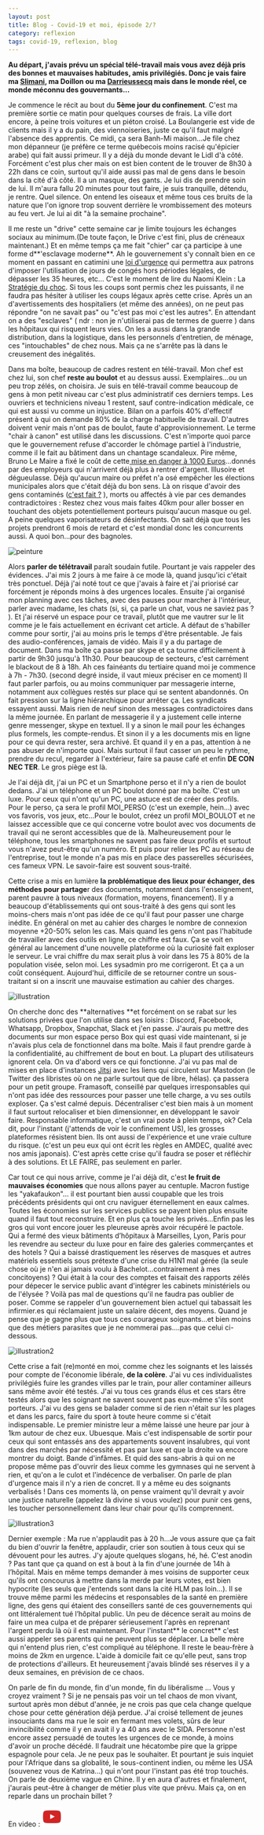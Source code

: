 ```yaml
---
layout: post
title: Blog - Covid-19 et moi, épisode 2/?
category: reflexion
tags: covid-19, reflexion, blog
---
```


**Au départ, j'avais prévu un spécial télé-travail mais vous avez déjà pris des bonnes et mauvaises habitudes, amis privilégiés. Donc je vais faire ma <a href="https://www.msn.com/fr-ch/divertissement/celebrity/leïla-slimani-et-lou-doillon-indignent-les-internautes-avec-leurs-journaux-de-confinement/ar-BB11tsuS?li=BBqiMbH">Slimani</a>, ma Doillon ou ma <a href="https://www.lepoint.fr/video/marie-darrieussecq-nous-planquons-au-garage-notre-voiture-immatriculee-a-paris-20-03-2020-2368010_738.php">Darrieussecq</a> mais dans le monde réel, ce monde méconnu des gouvernants...**

Je commence le récit au bout du **5ème jour du confinement**. C'est ma première sortie ce matin pour quelques courses de frais. La ville dort encore, à peine trois voitures et un piéton croisé. La Boulangerie est vide de clients mais il y a du pain, des viennoiseries, juste ce qu'il faut malgré l'absence des apprentis. Ce midi, ça sera Banh-Mi maison...Je file chez mon dépanneur (je préfère ce terme québecois moins racisé qu'épicier arabe) qui fait aussi primeur. Il y a déjà du monde devant le Lidl d'à côté. Forcément c'est plus cher mais on est bien content de le trouver de 8h30 à 22h dans ce coin, surtout qu'il aide aussi pas mal de gens dans le besoin dans la cité d'à côté. Il a un masque, des gants. Je lui dis de prendre soin de lui. Il m'aura fallu 20 minutes pour tout faire, je suis tranquille, détendu, je rentre. Quel silence. On entend les oiseaux et même tous ces bruits de la nature que l'on ignore trop souvent derrière le vrombissement des moteurs au feu vert. Je lui ai dit "à la semaine prochaine".

Il me reste un "drive" cette semaine car je limite toujours les échanges sociaux au minimum.(De toute façon, le Drive c'est fini, plus de créneaux maintenant.) Et en même temps ça me fait "chier" car ça participe à une forme d**'esclavage moderne**. Ah le gouvernement s'y connaît bien en ce moment en passant en catimini une <a href="https://www.marianne.net/societe/c-est-confirme-la-loi-urgence-coronavirus-va-revenir-sur-les-droits-aux-conges-les-35-heures">loi d'urgence</a> qui permettra aux patrons d'imposer l'utilisation de jours de congés hors périodes légales, de dépasser les 35 heures, etc... C'est le moment de lire du Naomi Klein : La <a href="https://fr.wikipedia.org/wiki/La_Stratégie_du_choc">Stratégie du choc</a>. Si tous les coups sont permis chez les puissants, il ne faudra pas hésiter à utiliser les coups légaux après cette crise. Après un an d'avertissements des hospitaliers (et même des années), on ne peut pas répondre "on ne savait pas" ou "c'est pas moi c'est les autres". En attendant on a des "esclaves" ( ndr : non je n'utiliserai pas de termes de guerre ) dans les hôpitaux qui risquent leurs vies. On les a aussi dans la grande distribution, dans la logistique, dans les personnels d'entretien, de ménage, ces "intouchables" de chez nous. Mais ça ne s'arrête pas là dans le creusement des inégalités. 

Dans ma boîte, beaucoup de cadres restent en télé-travail. Mon chef est chez lui, son chef **reste au boulot** et au dessus aussi. Exemplaires...ou un peu trop zélés, on choisira. Je suis en télé-travail comme beaucoup de gens à mon petit niveau car c'est plus administratif ces derniers temps. Les ouvriers et techniciens niveau 1 restent, sauf contre-indication médicale, ce qui est aussi vu comme un injustice. Bilan on a parfois 40% d'effectif présent à qui on demande 80% de la charge habituelle de travail. D'autres doivent venir mais n'ont pas de boulot, faute d'approvisionnement. Le terme "chair à canon" est utilisé dans les discussions. C'est n'importe quoi parce que le gouvernement refuse d'accorder le chômage partiel à l'industrie, comme il le fait au bâtiment dans un chantage scandaleux. Pire même, Bruno Le Maire a fixé le coût de cette<a href="http://www.leparisien.fr/economie/bruno-le-maire-propose-une-prime-de-1000-euros-pour-ceux-qui-continuent-de-travailler-malgre-le-coronavirus-20-03-2020-8284209.php"> mise en danger à 1000 Euros</a>...donnés par des employeurs qui n'arrivent déjà plus à rentrer d'argent. Illusoire et dégueulasse. Déjà qu'aucun maire ou préfet n'a osé empêcher les élections municipales alors que c'était déjà du bon sens. Là on risque d'avoir des gens contaminés (<a href="https://www.nouvelobs.com/elections-municipales-2020/20200323.OBS26449/municipales-des-assesseurs-positifs-au-coronavirus-une-semaine-apres-le-premier-tour.html">c'est fait ?</a> ), morts ou affectés à vie par ces demandes contradictoires : Restez chez vous mais faites 40km pour aller bosser en touchant des objets potentiellement porteurs puisqu'aucun masque ou gel. A peine quelques vaporisateurs de désinfectants. On sait déjà que tous les projets prendront 6 mois de retard et c'est mondial donc les concurrents aussi. A quoi bon...pour des bagnoles.

![peinture](https://upload.wikimedia.org/wikipedia/commons/thumb/8/84/The_Doctor_Luke_Fildes_crop.jpg/1050px-The_Doctor_Luke_Fildes_crop.jpg)

Alors **parler de télétravail** paraît soudain futile. Pourtant je vais rappeler des évidences. J'ai mis 2 jours à me faire à ce mode là, quand jusqu'ici c'était très ponctuel. Déjà j'ai noté tout ce que j'avais à faire et j'ai priorisé car forcément je réponds moins à des urgences locales. Ensuite j'ai organisé mon planning avec ces tâches, avec des pauses pour marcher à l'intérieur, parler avec madame, les chats (si, si, ça parle un chat, vous ne saviez pas ? ). Et j'ai réservé un espace pour ce travail, plutôt que me vautrer sur le lit comme je le fais actuellement en écrivant cet article. A défaut de s'habiller comme pour sortir, j'ai au moins pris le temps d'être présentable. Je fais des audio-conférences, jamais de vidéo. Mais il y a du partage de document. Dans ma boîte ça passe par skype et ça tourne difficilement à partir de 9h30 jusqu'à 11h30. Pour beaucoup de secteurs, c'est carrément le blackout de 8 à 18h. Ah ces fainéants du tertiaire quand moi je commence à 7h - 7h30. (second degré inside, il vaut mieux préciser en ce moment) Il faut parler parfois, ou au moins communiquer par messagerie interne, notamment aux collègues restés sur place qui se sentent abandonnés. On fait pression sur la ligne hiérarchique pour arrêter ça. Les syndicats essayent aussi. Mais rien de neuf sinon des messages contradictoires dans la même journée. En parlant de messagerie il y a justement celle interne genre messenger, skype en textuel. Il y a sinon le mail pour les échanges plus formels, les compte-rendus. Et sinon il y a les documents mis en ligne pour ce qui devra rester, sera archivé. Et quand il y en a pas, attention à ne pas abuser de n'importe quoi. Mais surtout il faut casser un peu le rythme, prendre du recul, regarder à l'extérieur, faire sa pause café et enfin **DE CON NEC TER**. Le gros piège est là.

Je l'ai déjà dit, j'ai un PC et un Smartphone perso et il n'y a rien de boulot dedans. J'ai un téléphone et un PC boulot donné par ma boîte. C'est un luxe. Pour ceux qui n'ont qu'un PC, une astuce est de créer des profils. Pour le perso, ça sera le profil MOI_PERSO (c'est un exemple, hein...) avec vos favoris, vos jeux, etc...Pour le boulot, créez un profil MOI_BOULOT et ne laissez accessible que ce qui concerne votre boulot avec vos documents de travail qui ne seront accessibles que de là. Malheureusement pour le téléphone, tous les smartphones ne savent pas faire deux profils et surtout vous n'avez peut-être qu'un numéro. Et puis pour relier les PC au réseau de l'entreprise, tout le monde n'a pas mis en place des passerelles sécurisées, ces fameux VPN. Le savoir-faire est souvent sous-traité.

Cette crise a mis en lumière **la problématique des lieux pour échanger, des méthodes pour partage**r des documents, notamment dans l'enseignement, parent pauvre à tous niveaux (formation, moyens, financement). Il y a beaucoup d'établissements qui ont sous-traité à des gens qui sont les moins-chers mais n'ont pas idée de ce qu'il faut pour passer une charge inédite. En général on met au cahier des charges le nombre de connexion moyenne +20-50% selon les cas. Mais quand les gens n'ont pas l'habitude de travailler avec des outils en ligne, ce chiffre est faux. Ça se voit en général au lancement d'une nouvelle plateforme où la curiosité fait exploser le serveur. Le vrai chiffre du max serait plus à voir dans les 75 à 80% de la population visée, selon moi. Les sysadmin pro me corrigeront. Et ça a un coût conséquent. Aujourd'hui, difficile de se retourner contre un sous-traitant si on a inscrit une mauvaise estimation au cahier des charges. 

![illustration](hhttps://filedn.eu/llqi9IBxlYouGRXYG2xlROb/img/2020/covid2a.jpg)

On cherche donc des **alternatives **et forcément on se rabat sur les solutions privées que l'on utilise dans ses loisirs : Discord, Facebook, Whatsapp, Dropbox, Snapchat, Slack et j'en passe. J'aurais pu mettre des documents sur mon espace perso Box qui est quasi vide maintenant, si je n'avais plus cela de fonctionnel dans ma boîte. Mais il faut prendre garde à la confidentialité, au chiffrement de bout en bout. La plupart des utilisateurs ignorent cela. On va d'abord vers ce qui fonctionne. J'ai vu pas mal de mises en place d'instances <a href="https://fr.wikipedia.org/wiki/Jitsi">Jitsi</a> avec les liens qui circulent sur Mastodon (le Twitter des libristes où on ne parle surtout que de libre, hélas). ça passera pour un petit groupe. Framasoft, conseillé par quelques irresponsables qui n'ont pas idée des ressources pour passer une telle charge, a vu ses outils exploser. Ça s'est calmé depuis. Décentraliser c'est bien mais à un moment il faut surtout relocaliser et bien dimensionner, en développant le savoir faire. Responsable informatique, c'est un vrai poste à plein temps, ok? Cela dit, pour l'instant (j'attends de voir le confinement US), les grosses plateformes résistent bien. Ils ont aussi de l'expérience et une vraie culture du risque. (c'est un peu eux qui ont écrit les règles en AMDEC, qualité avec nos amis japonais). C'est après cette crise qu'il faudra se poser et réfléchir à des solutions. Et LE FAIRE, pas seulement en parler.

Car tout ce qui nous arrive, comme je l'ai déjà dit, c'est **le fruit de mauvaises économies** que nous allons payer au centuple. Macron fustige les "yakafaukon"... il est pourtant bien aussi coupable que les trois précédents présidents qui ont cru naviguer éternellement en eaux calmes. Toutes les économies sur les services publics se payent bien plus ensuite quand il faut tout reconstruire. Et en plus ça touche les privés...Enfin pas les gros qui vont encore jouer les pleureuse après avoir récupéré le pactole. Qui a fermé des vieux bâtiments d’hôpitaux à Marseilles, Lyon, Paris pour les revendre au secteur du luxe pour en faire des galeries commerçantes et des hotels ? Qui a baissé drastiquement les réserves de masques et autres matériels essentiels sous prétexte d'une crise du H1N1 mal gérée (la seule chose où je n'en ai jamais voulu à Bachelot...contrairement à mes concitoyens) ? Qui était à la cour des comptes et faisait des rapports zélés pour dépecer le service public avant d'intégrer les cabinets ministériels ou de l'élysée ? Voilà pas mal de questions qu'il ne faudra pas oublier de poser. Comme se rappeler d'un gouvernement bien actuel qui tabassait les infirmier.es qui réclamaient juste un salaire décent, des moyens. Quand je pense que je gagne plus que tous ces courageux soignants...et bien moins que des métiers parasites que je ne nommerai pas....pas que celui ci-dessous.

![illustration2](https://filedn.eu/llqi9IBxlYouGRXYG2xlROb/img/2020/covid2b.jpg)

Cette crise a fait (re)monté en moi, comme chez les soignants et les laissés pour compte de l'économie libérale, **de la colère**. J'ai vu ces individualistes privilégiés fuire les grandes villes par le train, pour aller contaminer ailleurs sans même avoir été testés. J'ai vu tous ces grands élus et ces stars être testés alors que les soignant ne savent souvent pas eux-même s'ils sont porteurs. J'ai vu des gens se balader comme si de rien n'était sur les plages et dans les parcs, faire du sport à toute heure comme si c'était indispensable. Le premier ministre leur a même laissé une heure par jour à 1km autour de chez eux. Ubuesque. Mais c'est indispensable de sortir pour ceux qui sont entassés ans des appartements souvent insalubres, qui vont dans des marchés par nécessité et pas par luxe et que la droite va encore montrer du doigt. Bande d'infâmes. Et quid des sans-abris à qui on ne propose même pas d'ouvrir des lieux comme les gymnases qui ne servent à rien, et qu'on a le culot et l'indécence de verbaliser. On parle de plan d'urgence mais il n'y a rien de concret. Il y a même eu des soignants verbalisés ! Dans ces moments là, on pense vraiment qu'il devrait y avoir une justice naturelle (appelez là divine si vous voulez) pour punir ces gens, les toucher personnellement dans leur chair pour qu'ils comprennent. 

![illustration3](https://filedn.eu/llqi9IBxlYouGRXYG2xlROb/img/2020/covid2c.jpg)

Dernier exemple : Ma rue n'applaudit pas à 20 h...Je vous assure que ça fait du bien d'ouvrir la fenêtre, applaudir, crier son soutien à tous ceux qui se dévouent pour les autres. J'y ajoute quelques slogans, hé, hé. C'est anodin ? Pas tant que ça quand on est à bout à la fin d'une journée de 14h à l’hôpital. Mais en même temps demander à mes voisins de supporter ceux qu'ils ont concourus à mettre dans la merde par leurs votes, est bien hypocrite (les seuls que j'entends sont dans la cité HLM pas loin...). Il se trouve même parmi les médecins et responsables de la santé en première ligne, des gens qui étaient des conseillers santé de ces gouvernements qui ont littéralement tué l’hôpital public. Un peu de décence serait au moins de faire un mea culpa et de préparer sérieusement l'après en reprenant l'argent perdu là où il est maintenant. Pour l'instant** le concret** c'est aussi appeler ses parents qui ne peuvent plus se déplacer. La belle mère qui n'entend plus rien, c'est compliqué au téléphone. Il reste le beau-frère à moins de 2km en urgence. L'aide à domicile fait ce qu'elle peut, sans trop de protections d'ailleurs. Et heureusement j'avais blindé ses réserves il y a deux semaines, en prévision de ce chaos. 

On parle de fin du monde, fin d'un monde, fin du libéralisme ... Vous y croyez vraiment ? Si je ne pensais pas voir un tel chaos de mon vivant, surtout après mon début d'année, je ne crois pas que cela change quelque chose pour cette génération déjà perdue. J'ai croisé tellement de jeunes insouciants dans ma rue le soir en fermant mes volets, sûrs de leur invincibilité comme il y en avait il y a 40 ans avec le SIDA. Personne n'est encore assez persuadé de toutes les urgences de ce monde, à moins d'avoir un proche décédé. Il faudrait une hécatombe pire que la grippe espagnole pour cela. Je ne peux pas le souhaiter. Et pourtant je suis inquiet pour l'Afrique dans sa globalité, le sous-continent indien, ou même les USA (souvenez vous de Katrina...) qui n'ont pour l'instant pas été trop touchés. On parle de deuxième vague en Chine. Il y en aura d'autres et finalement, j'aurais peut-être à changer de métier plus vite que prévu. Mais ça, on en reparle dans un prochain billet ? 

En video : [![video](/images/youtube.png)](https://www.youtube.com/watch?v=t99KH0TR-J4)
